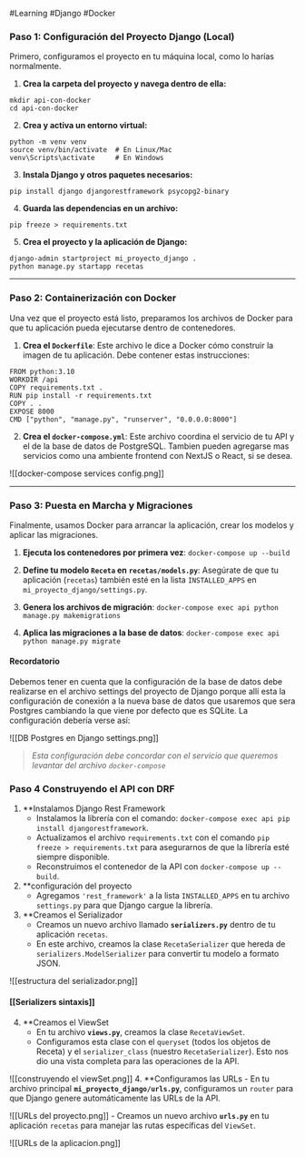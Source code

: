 #Learning  #Django #Docker 
### **Paso 1: Configuración del Proyecto Django (Local)**

Primero, configuramos el proyecto en tu máquina local, como lo harías normalmente.

1. **Crea la carpeta del proyecto y navega dentro de ella:**
  
```
mkdir api-con-docker
cd api-con-docker
```

2. **Crea y activa un entorno virtual:**

```
python -m venv venv
source venv/bin/activate  # En Linux/Mac
venv\Scripts\activate     # En Windows
```

3. **Instala Django y otros paquetes necesarios:**

```
pip install django djangorestframework psycopg2-binary
```

4. **Guarda las dependencias en un archivo:**

```
pip freeze > requirements.txt
```

5. **Crea el proyecto y la aplicación de Django:**

```
django-admin startproject mi_proyecto_django .
python manage.py startapp recetas
```


---

### **Paso 2: Containerización con Docker**

Una vez que el proyecto está listo, preparamos los archivos de Docker para que tu aplicación pueda ejecutarse dentro de contenedores.

1. **Crea el `Dockerfile`**: Este archivo le dice a Docker cómo construir la imagen de tu aplicación. Debe contener estas instrucciones:

```
FROM python:3.10
WORKDIR /api
COPY requirements.txt .
RUN pip install -r requirements.txt
COPY . .
EXPOSE 8000
CMD ["python", "manage.py", "runserver", "0.0.0.0:8000"]
```

2. **Crea el `docker-compose.yml`**: Este archivo coordina el servicio de tu API y el de la base de datos de PostgreSQL. Tambien pueden agregarse mas servicios como una ambiente frontend con NextJS o React, si se desea.

![[docker-compose services config.png]]

---

### **Paso 3: Puesta en Marcha y Migraciones**

Finalmente, usamos Docker para arrancar la aplicación, crear los modelos y aplicar las migraciones.

1. **Ejecuta los contenedores por primera vez**: `docker-compose up --build`

2. **Define tu modelo `Receta` en `recetas/models.py`**: Asegúrate de que tu aplicación (`recetas`) también esté en la lista `INSTALLED_APPS` en `mi_proyecto_django/settings.py`.

3. **Genera los archivos de migración**: `docker-compose exec api python manage.py makemigrations`

4. **Aplica las migraciones a la base de datos**: `docker-compose exec api python manage.py migrate`

#### Recordatorio

Debemos tener en cuenta que la configuración de la base de datos debe realizarse en el archivo settings del proyecto de Django porque allí esta la configuración de conexión a la nueva base de datos que usaremos que sera Postgres cambiando la que viene por defecto que es SQLite. La configuración debería verse así:

![[DB Postgres en Django settings.png]]
>*Esta configuración debe concordar con el servicio que queremos levantar del archivo  `docker-compose`*

### **Paso 4 Construyendo el API con DRF**

1. **Instalamos Django Rest Framework
	- Instalamos la librería con el comando: `docker-compose exec api pip install djangorestframework`.
	- Actualizamos el archivo `requirements.txt` con el comando `pip freeze > requirements.txt` para asegurarnos de que la librería esté siempre disponible.
	- Reconstruimos el contenedor de la API con `docker-compose up --build`.
2. **configuración del proyecto
	- Agregamos `'rest_framework'` a la lista `INSTALLED_APPS` en tu archivo `settings.py` para que Django cargue la librería.
3. **Creamos el Serializador 
	- Creamos un nuevo archivo llamado **`serializers.py`** dentro de tu aplicación `recetas`.
	- En este archivo, creamos la clase `RecetaSerializer` que hereda de `serializers.ModelSerializer` para convertir tu modelo a formato JSON.

![[estructura del serializador.png]]

#### [[Serializers sintaxis]]

4. **Creamos el ViewSet
	- En tu archivo **`views.py`**, creamos la clase `RecetaViewSet`.
	- Configuramos esta clase con el `queryset` (todos los objetos de Receta) y el `serializer_class` (nuestro `RecetaSerializer`). Esto nos dio una vista completa para las operaciones de la API.

![[construyendo el viewSet.png]]
4. **Configuramos las URLs
	- En tu archivo principal **`mi_proyecto_django/urls.py`**, configuramos un `router` para que Django genere automáticamente las URLs de la API.

![[URLs del proyecto.png]]
	- Creamos un nuevo archivo **`urls.py`** en tu aplicación `recetas` para manejar las rutas específicas del `ViewSet`.

![[URLs de la aplicacion.png]]